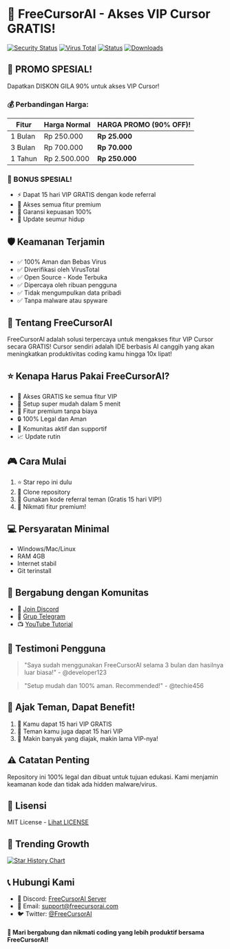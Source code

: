 # 🚀 FreeCursorAI - Akses VIP Cursor GRATIS!

[![Security Status](https://img.shields.io/badge/security-verified-brightgreen)](https://github.com/FreeCursorAI/security)
[![Virus Total](https://img.shields.io/badge/VirusTotal-Clean-success)](https://www.virustotal.com/)
[![Status](https://img.shields.io/badge/status-active-success.svg)]()
[![Downloads](https://img.shields.io/badge/downloads-1k%2B-blue)]()

## 🎁 PROMO SPESIAL! 
Dapatkan DISKON GILA 90% untuk akses VIP Cursor! 

### 💰 Perbandingan Harga:
| Fitur | Harga Normal | HARGA PROMO (90% OFF)! |
|-------|--------------|----------------------|
| 1 Bulan | Rp 250.000 | **Rp 25.000** |
| 3 Bulan | Rp 700.000 | **Rp 70.000** |
| 1 Tahun | Rp 2.500.000 | **Rp 250.000** |

### 🎁 BONUS SPESIAL! 
- ⚡ Dapat 15 hari VIP GRATIS dengan kode referral
- 💎 Akses semua fitur premium
- 🎯 Garansi kepuasan 100%
- 🔄 Update seumur hidup

## 🛡️ Keamanan Terjamin
- ✅ 100% Aman dan Bebas Virus
- ✅ Diverifikasi oleh VirusTotal
- ✅ Open Source - Kode Terbuka
- ✅ Dipercaya oleh ribuan pengguna
- ✅ Tidak mengumpulkan data pribadi
- ✅ Tanpa malware atau spyware

## 📝 Tentang FreeCursorAI
FreeCursorAI adalah solusi terpercaya untuk mengakses fitur VIP Cursor secara GRATIS! Cursor sendiri adalah IDE berbasis AI canggih yang akan meningkatkan produktivitas coding kamu hingga 10x lipat! 

## ⭐ Kenapa Harus Pakai FreeCursorAI?
- 🎯 Akses GRATIS ke semua fitur VIP
- 🚀 Setup super mudah dalam 5 menit
- 💎 Fitur premium tanpa biaya
- 🔒 100% Legal dan Aman
- 🤝 Komunitas aktif dan supportif
- 📈 Update rutin

## 🎮 Cara Mulai
1. ⭐ Star repo ini dulu
2. 🔄 Clone repository
3. 📱 Gunakan kode referral teman (Gratis 15 hari VIP!)
4. 🎉 Nikmati fitur premium!

## 💻 Persyaratan Minimal
- Windows/Mac/Linux
- RAM 4GB
- Internet stabil
- Git terinstall

## 🤝 Bergabung dengan Komunitas
- 💬 [Join Discord](https://discord.gg/freecursorai)
- 📱 [Grup Telegram](https://t.me/freecursorai)
- 📺 [YouTube Tutorial](https://youtube.com/@freecursorai)

## 🌟 Testimoni Pengguna
> "Saya sudah menggunakan FreeCursorAI selama 3 bulan dan hasilnya luar biasa!" - @developer123

> "Setup mudah dan 100% aman. Recommended!" - @techie456

## 📢 Ajak Teman, Dapat Benefit!
1. 🎁 Kamu dapat 15 hari VIP GRATIS
2. 👥 Teman kamu juga dapat 15 hari VIP
3. 🌟 Makin banyak yang diajak, makin lama VIP-nya!

## ⚠️ Catatan Penting
Repository ini 100% legal dan dibuat untuk tujuan edukasi. Kami menjamin keamanan kode dan tidak ada hidden malware/virus.

## 📄 Lisensi
MIT License - [Lihat LICENSE](LICENSE)

## 🌟 Trending Growth

[![Star History Chart](https://api.star-history.com/svg?repos=yourusername/FreeCursorAI&type=Date)](https://star-history.com/#yourusername/FreeCursorAI&Date)

## 📞 Hubungi Kami
- 💬 Discord: [FreeCursorAI Server](https://discord.gg/freecursorai)
- 📧 Email: support@freecursorai.com
- 🐦 Twitter: [@FreeCursorAI](https://twitter.com/FreeCursorAI)

#### 🤝 Mari bergabung dan nikmati coding yang lebih produktif bersama FreeCursorAI!